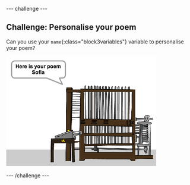 \--- challenge \---

## Challenge: Personalise your poem

Can you use your `name`{:class="block3variables"} variable to personalise your poem?

![截圖](images/poetry-name-comp.png)

\--- /challenge \---